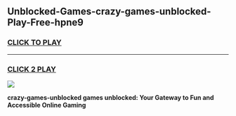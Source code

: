 
## Unblocked-Games-crazy-games-unblocked-Play-Free-hpne9
<h3>
<a href="https://premium76.site?title=crazy-games-unblocked&ref=20A">CLICK TO PLAY</a></h3>
<hr>

<h3>
<a href="https://premium76.site?title=crazy-games-unblocked&ref=20A">CLICK 2 PLAY</a>
  
</h3>

<a href="https://premium76.site?title=crazy-games-unblocked&ref=20A"><img src="https://clearcache.store/games.png"></a>


**crazy-games-unblocked games unblocked: Your Gateway to Fun and Accessible Online Gaming**
